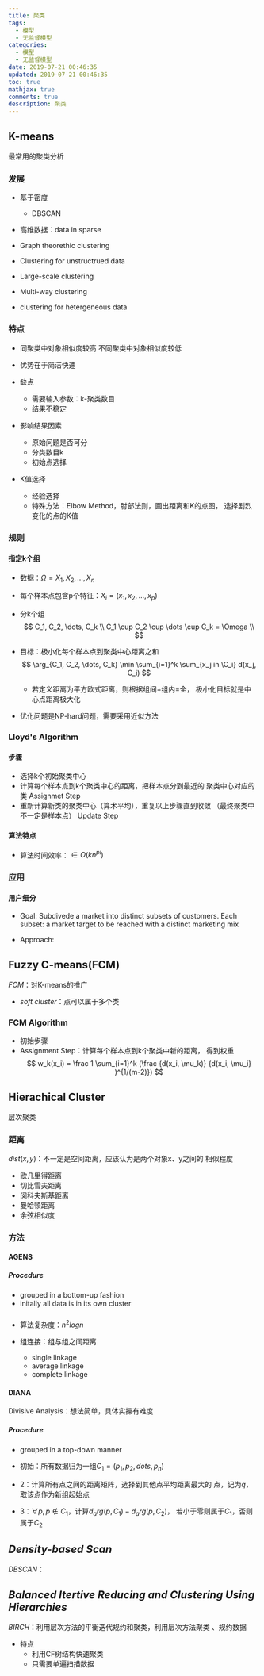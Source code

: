 ```yaml
---
title: 聚类
tags:
  - 模型
  - 无监督模型
categories:
  - 模型
  - 无监督模型
date: 2019-07-21 00:46:35
updated: 2019-07-21 00:46:35
toc: true
mathjax: true
comments: true
description: 聚类
---
```


##	K-means

最常用的聚类分析

###	发展

-	基于密度
	-	DBSCAN

-	高维数据：data in sparse

-	Graph theorethic clustering

-	Clustering for unstructrued data

-	Large-scale clustering

-	Multi-way clustering

-	clustering for hetergeneous data

###	特点

-	同聚类中对象相似度较高
	不同聚类中对象相似度较低

-	优势在于简洁快速
-	缺点
	-	需要输入参数：k-聚类数目
	-	结果不稳定

-	影响结果因素
	-	原始问题是否可分
	-	分类数目k
	-	初始点选择

-	K值选择
	-	经验选择
	-	特殊方法：Elbow Method，肘部法则，画出距离和K的点图，
		选择剧烈变化的点的K值

###	规则

####	指定k个组

-	数据：$\Omega={X_1, X_2, \dots, X_n}$
-	每个样本点包含p个特征：$X_i = (x_1, x_2, \dots, x_p)$
-	分k个组
	$$
	C_1, C_2, \dots, C_k \\
	C_1 \cup C_2 \cup \dots \cup C_k = \Omega \\
	$$
-	目标：极小化每个样本点到聚类中心距离之和
	$$
	\arg_{C_1, C_2, \dots, C_k} \min \sum_{i=1}^k
		\sum_{x_j in \C_i} d(x_j, C_i)
	$$

	-	若定义距离为平方欧式距离，则根据组间+组内=全，
		极小化目标就是中心点距离极大化

-	优化问题是NP-hard问题，需要采用近似方法

###	Lloyd's Algorithm

####	步骤

-	选择k个初始聚类中心
-	计算每个样本点到k个聚类中心的距离，把样本点分到最近的
	聚类中心对应的类
	Assignmet Step
-	重新计算新类的聚类中心（算术平均），重复以上步骤直到收敛
	（最终聚类中不一定是样本点）
	Update Step

####	算法特点

-	算法时间效率：$\in O(kn^{pi})$

###	应用

####	用户细分

-	Goal: Subdivede a market into distinct subsets of
	customers. Each subset: a market target to be reached
	with a distinct marketing mix

-	Approach: 

##	Fuzzy C-means(FCM)

*FCM*：对K-means的推广

-	*soft cluster*：点可以属于多个类

###	FCM Algorithm

-	初始步骤
-	Assignment Step：计算每个样本点到k个聚类中新的距离，
	得到权重
	$$
	w_k(x_i) = \frac 1 \sum_{i=1}^k 
		(\frac {d(x_i, \mu_k)} {d(x_i, \mu_i} )^{1/(m-2)})
	$$

##	Hierachical Cluster

层次聚类

###	距离

$dist(x,y)$：不一定是空间距离，应该认为是两个对象x、y之间的
相似程度

-	欧几里得距离
-	切比雪夫距离
-	闵科夫斯基距离
-	曼哈顿距离
-	余弦相似度

###	方法

####	AGENS

#####	Procedure

-	grouped in a bottom-up fashion
-	initally all data is in its own cluster

#####	

-	算法复杂度：$n^2logn$

-	组连接：组与组之间距离
	-	single linkage
	-	average linkage
	-	complete linkage

####	DIANA

Divisive Analysis：想法简单，具体实操有难度

#####	Procedure

-	grouped in a top-down manner

-	初始：所有数据归为一组$C_1=(p_1, p_2, dots, p_n)$
-	2：计算所有点之间的距离矩阵，选择到其他点平均距离最大的
	点，记为$q$，取该点作为新组起始点
-	3：$\forall p, p \notin C_1$，计算$d_arg(p, C_1) - d_arg(p, C_2)$，
	若小于零则属于$C_1$，否则属于$C_2$

##	*Density-based Scan*

*DBSCAN*：

##	*Balanced Itertive Reducing and Clustering Using Hierarchies*

*BIRCH*：利用层次方法的平衡迭代规约和聚类，利用层次方法聚类
、规约数据

-	特点
	-	利用CF树结构快速聚类
	-	只需要单遍扫描数据

